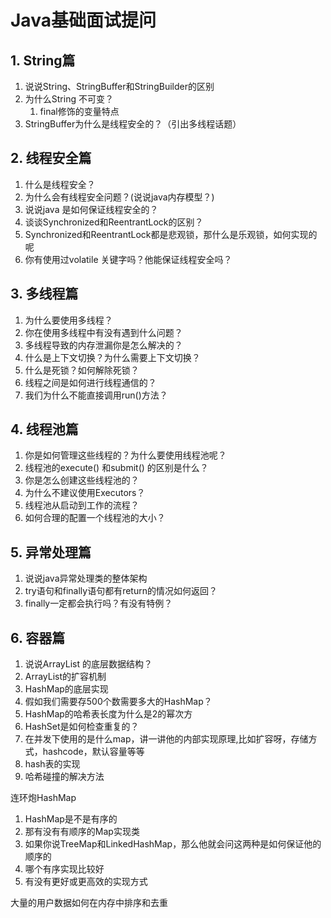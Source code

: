 # Java基础面试提问

## 1. String篇

1. 说说String、StringBuffer和StringBuilder的区别
2. 为什么String 不可变？
   1. final修饰的变量特点
3. StringBuffer为什么是线程安全的？（引出多线程话题）

## 2. 线程安全篇

1. 什么是线程安全？
2. 为什么会有线程安全问题？(说说java内存模型？)
3. 说说java 是如何保证线程安全的？
4. 谈谈Synchronized和ReentrantLock的区别？
5. Synchronized和ReentrantLock都是悲观锁，那什么是乐观锁，如何实现的呢
6. 你有使用过volatile 关键字吗？他能保证线程安全吗？

## 3. 多线程篇

1. 为什么要使用多线程？
2. 你在使用多线程中有没有遇到什么问题？
3. 多线程导致的内存泄漏你是怎么解决的？
4. 什么是上下文切换？为什么需要上下文切换？
5. 什么是死锁？如何解除死锁？
6. 线程之间是如何进行线程通信的？
7. 我们为什么不能直接调用run()方法？

## 4. 线程池篇

1. 你是如何管理这些线程的？为什么要使用线程池呢？
2. 线程池的execute() 和submit() 的区别是什么？
3. 你是怎么创建这些线程池的？
4. 为什么不建议使用Executors？
5. 线程池从启动到工作的流程？
6. 如何合理的配置一个线程池的大小？

## 5. 异常处理篇

1. 说说java异常处理类的整体架构
2. try语句和finally语句都有return的情况如何返回？
3. finally一定都会执行吗？有没有特例？

## 6. 容器篇

1. 说说ArrayList 的底层数据结构？
2. ArrayList的扩容机制
3. HashMap的底层实现
4. 假如我们需要存500个数需要多大的HashMap？
5. HashMap的哈希表长度为什么是2的幂次方
6. HashSet是如何检查重复的？
7. 在并发下使用的是什么map，讲一讲他的内部实现原理,比如扩容呀，存储方式，hashcode，默认容量等等
8. hash表的实现
9. 哈希碰撞的解决方法

 连环炮HashMap

1. HashMap是不是有序的
2. 那有没有有顺序的Map实现类
3. 如果你说TreeMap和LinkedHashMap，那么他就会问这两种是如何保证他的顺序的
4. 哪个有序实现比较好
5. 有没有更好或更高效的实现方式

   

大量的用户数据如何在内存中排序和去重